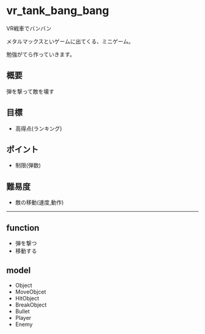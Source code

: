 # vr_tank_bang_bang
VR戦車でバンバン

メタルマックスといゲームに出てくる、ミニゲーム。

勉強がてら作っていきます。


## 概要

弾を撃って敵を壊す

## 目標

* 高得点(ランキング)

## ポイント

* 制限(弾数)

## 難易度

* 敵の移動(速度,動作)

-------

## function

* 弾を撃つ
* 移動する

## model

* Object
* MoveObjcet
* HitObject
* BreakObject
* Bullet
* Player
* Enemy

